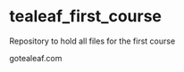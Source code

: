 tealeaf_first_course
====================

Repository to hold all files for the first course

gotealeaf.com

